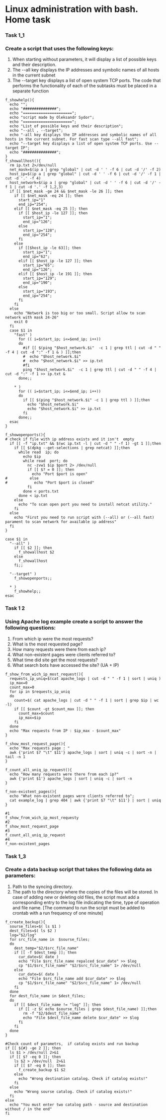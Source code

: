 # Linux administration with bash. Home task

### Task 1_1 
### Create a script that uses the following keys:
1. When starting without parameters, it will display a list of possible keys and their description.
2. The --all key displays the IP addresses and symbolic names of all hosts in the current subnet
3. The --target key displays a list of open system TCP ports. The code that performs the functionality of each of the subtasks must be placed in a separate function


```
f_showhelp(){
  echo "";
  echo "###############";
  echo "======================";
  echo "script made by Oleksandr Sydor";
  echo "======================";
  echo "List of possible keys and their description";
  echo "--all , --target";
  echo "-all key displays the IP addresses and symbolic names of all hosts in the current subnet. For fast scan type --all fast";
  echo "--target key displays a list of open system TCP ports. Use --target IP";
  echo "###############";
}
f_showallhost(){
  rm ip.txt 2>/dev/null
  net_mask=$(ip a | grep "global" | cut -d ' ' -f 6 | cut -d '/' -f 2)
  host_ip=$(ip a | grep "global" | cut -d ' ' -f 6 | cut -d '/' -f 1 | cut -d '.' -f 4)
  host_network=$(ip a | grep "global" | cut -d ' ' -f 6 | cut -d '/' -f 1 | cut -d '.' -f 1,2,3)
  if [[ $net_mask -ge 24 && $net_mask -le 26 ]]; then
    if [[ $net_mask -eq 24 ]]; then
      start_ip="1"
      end_ip="254";
    elif [[ $net_mask -eq 25 ]]; then
      if [[ $host_ip -le 127 ]]; then
        start_ip="1";
        end_ip="126";
      else
        start_ip="128";
        end_ip="254";
      fi
    else
      if [[$host_ip -le 63]]; then
        start_ip="1";
        end_ip="62";
      elif [[ $host_ip -le 127 ]]; then
        start_ip="65";
        end_ip="126";
      elif [[ $host_ip -le 191 ]]; then
        start_ip="129";
        end_ip="190";
      else
        start_ip="193";
        end_ip="254";
      fi
    fi
  else
    echo "Network is too big or too small. Script allow to scan network with mask 24-26"
    exit 0
  fi
  case $1 in
    "fast" )
      for (( i=$start_ip; i<=$end_ip; i++))
      do
        #if [[ $(ping "$host_network.$i"  -c 1 | grep ttl | cut -d " " -f 4 | cut -d ":" -f 1 & ) ]];then
        #  echo "$host_network.$i"
        #  echo "$host_network.$i" >> ip.txt
        #fi
        ping "$host_network.$i"  -c 1 | grep ttl | cut -d " " -f 4 | cut -d ":" -f 1 >> ip.txt &
      done;;

    * )
      for (( i=$start_ip; i<=$end_ip; i++))
      do
        if [[ $(ping "$host_network.$i" -c 1 | grep ttl ) ]];then
          echo "$host_network.$i"
          echo "$host_network.$i" >> ip.txt
        fi
      done;;
  esac
}

f_showopenports(){
# check if file with ip address exists and it isn't  empty
  if [[ -f "ip.txt" && $(wc ip.txt -l | cut -d " " -f 1) -gt 1 ]];then
    if [[ $(dpkg --get-selections | grep netcat) ]];then
      while read  ip; do
        echo $ip
        while read  port; do
          nc -zvw1 $ip $port 2> /dev/null
          if [[ $? = 0 ]]; then
            echo "Port $port is open"
#          else
#            echo "Port $port is closed"
          fi
        done < ports.txt
      done < ip.txt
    else
      echo "To scan open port you need to install netcat utility."
    fi
  else
    echo "First you need to run script with (--all) or (--all fast) parament to scan network for available ip address"
  fi
}

case $1 in
  "--all" )
    if [[ $2 ]]; then
      f_showallhost $2
    else
      f_showallhost
    fi;;

  "--target" )
    f_showopenports;;

  * )
    f_showhelp;;
esac
```


### Task 1 2 
### Using Apache log example create a script to answer the following questions:

1. From which ip were the most requests?
2. What is the most requested page?
3. How many requests were there from each ip?
4. What non-existent pages were clients referred to?
5. What time did site get the most requests?
6. What search bots have accessed the site? (UA + IP)
```
f_show_from_wich_ip_most_request(){
  requests_ip_uniq=$(cat apache_logs | cut -d " " -f 1 | sort | uniq )
  ip_max=0
  count_max=0
  for ip in $requests_ip_uniq
  do
    count=$( cat apache_logs | cut -d " " -f 1 | sort | grep $ip | wc -l)
    if [[ $count -gt $count_max ]]; then
      count_max=$count
      ip_max=$ip
    fi
  done
  echo "Max requests from IP : $ip_max - $count_max"
}

f_show_most_request_page(){
  echo "Max requests page : "
  awk {'print $7 "\t" $11'} apache_logs | sort | uniq -c | sort -n | tail -n 1
}

f_count_all_uniq_ip_request(){
  echo "How many requests were there from each ip?"
  awk {'print $1'} apache_logs | sort | uniq -c | sort -n
}

f_non-existent_pages(){
  echo "What non-existent pages were clients referred to";
  cat example_log | grep 404 | awk {'print $7 "\t" $11'} | sort | uniq
}

#1
f_show_from_wich_ip_most_requesty
#2
f_show_most_request_page
#3
f_count_all_uniq_ip_request
#4
f_non-existent_pages
```

### Task 1_3
### Create a data backup script that takes the following data as parameters:
1. Path to the syncing directory.
2. The path to the directory where the copies of the files will be stored. In case of adding new or deleting old files, the script must add a corresponding entry to the log file indicating the time, type of operation and file name. [The command to run the script must be added to crontab with a run frequency of one minute]

```
f_create_backup(){
  sourse_files=$( ls $1 )
  dest_files=$( ls $2 )
  log="$2/log"
  for src_file_name in  $sourse_files;
  do
    dest_temp="$2/$src_file_name"
    if [[ -f $dest_temp ]]; then
      cur_date=$( date )
      echo "File $src_file_name repalced $cur_date" >> $log
      cp "$1/$src_file_name" "$2/$src_file_name" 1> /dev/null
    else
      cur_date=$( date )
      echo "File $src_file_name add $cur_date" >> $log
      cp "$1/$src_file_name" "$2/$src_file_name" 1> /dev/null
    fi
  done
  for dest_file_name in $dest_files;
  do
    if [[ $dest_file_name != "log" ]]; then
      if [[ -z $( echo $sourse_files | grep $dest_file_name) ]];then
        rm -f "$2/$dest_file_name"
        echo "File $dest_file_name delete $cur_date" >> $log
      fi
    fi
  done
}

#Check count of parametrs,  if catalog exists and run backup
if [[ ${#} -ge 2 ]]; then
  ls $1 > /dev/null 2>&1
  if [[ $? -eq 0 ]]; then
    ls $2 > /dev/null  2>&1
    if [[ $? -eq 0 ]]; then
      f_create_backup $1 $2
    else
      echo "Wrong destination catalog. Check if catalog exists!"
    fi
  else
    echo "Wrong sourse catalog. Check if catalog exists!"
  fi
else
  echo "You must enter two catalog path - source and destination without / in the end"
fi
```